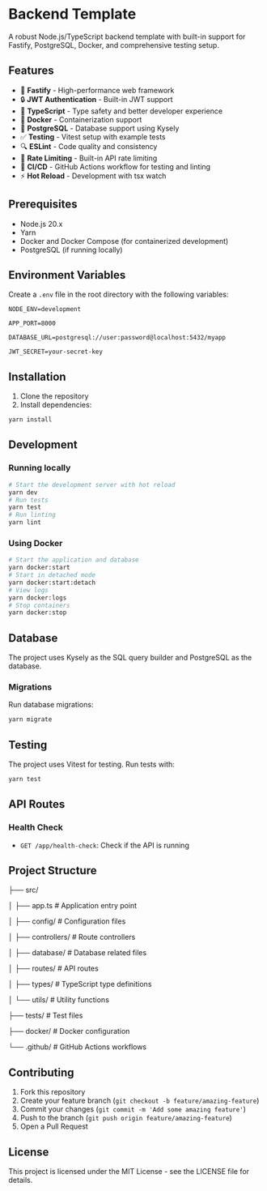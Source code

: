 # Backend Template

A robust Node.js/TypeScript backend template with built-in support for Fastify, PostgreSQL, Docker, and comprehensive testing setup.

## Features

- 🚀 **Fastify** - High-performance web framework
- 🔒 **JWT Authentication** - Built-in JWT support
- 📝 **TypeScript** - Type safety and better developer experience
- 🐳 **Docker** - Containerization support
- 🐘 **PostgreSQL** - Database support using Kysely
- ✅ **Testing** - Vitest setup with example tests
- 🔍 **ESLint** - Code quality and consistency
- 🚦 **Rate Limiting** - Built-in API rate limiting
- 🔄 **CI/CD** - GitHub Actions workflow for testing and linting
- ⚡ **Hot Reload** - Development with tsx watch

## Prerequisites

- Node.js 20.x
- Yarn
- Docker and Docker Compose (for containerized development)
- PostgreSQL (if running locally)

## Environment Variables

Create a `.env` file in the root directory with the following variables:

```
NODE_ENV=development

APP_PORT=8000

DATABASE_URL=postgresql://user:password@localhost:5432/myapp

JWT_SECRET=your-secret-key
```

## Installation

1. Clone the repository
2. Install dependencies:

```bash
yarn install
```

## Development

### Running locally

```bash
# Start the development server with hot reload
yarn dev
# Run tests
yarn test
# Run linting
yarn lint
```

### Using Docker

```bash
# Start the application and database
yarn docker:start
# Start in detached mode
yarn docker:start:detach
# View logs
yarn docker:logs
# Stop containers
yarn docker:stop
```

## Database

The project uses Kysely as the SQL query builder and PostgreSQL as the database.

### Migrations

Run database migrations:

```bash
yarn migrate
```

## Testing

The project uses Vitest for testing. Run tests with:

```bash
yarn test
```

## API Routes

### Health Check

- `GET /app/health-check`: Check if the API is running

## Project Structure

├── src/

│ ├── app.ts # Application entry point

│ ├── config/ # Configuration files

│ ├── controllers/ # Route controllers

│ ├── database/ # Database related files

│ ├── routes/ # API routes

│ ├── types/ # TypeScript type definitions

│ └── utils/ # Utility functions

├── tests/ # Test files

├── docker/ # Docker configuration

└── .github/ # GitHub Actions workflows

## Contributing

1. Fork this repository
2. Create your feature branch (`git checkout -b feature/amazing-feature`)
3. Commit your changes (`git commit -m 'Add some amazing feature'`)
4. Push to the branch (`git push origin feature/amazing-feature`)
5. Open a Pull Request

## License

This project is licensed under the MIT License - see the LICENSE file for details.
